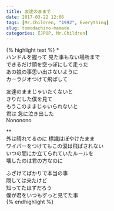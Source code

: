 ```yaml
---
title: 友達のままで
date: 2017-03-22 12:06
tags: [Mr.Children, "1992", Everything]
slug: tomodachino-mamade
categories: [JPOP, Mr.Children]
---
```


{% highlight text %}
*  
ハンドルを握って 見た事もない場所まで  
できるだけ頭を空っぽにして走った  
あの娘の事思い出さないように  
カーラジオつけて飛ばして  

友達のままじゃいたくないと  
きりだした僕を見て  
もうこのままじゃいられないと  
君は 急に泣き出した  
Nononono  

**  
外は晴れてるのに 標識はぼやけたまま  
ワイパーをつけてもこの涙は飛ばされない  
いつの間にか立てられていたルールを  
壊したのは君の方なのに  

ふざけてばかりで本当の事  
隠しては来たけど  
知ってたはずだろう  
僕が君をいつもずっと見てた事  
{% endhighlight %}
